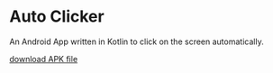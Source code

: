 # Auto Clicker

An Android App written in Kotlin to click on the screen automatically.

[download APK file](app-debug.apk)
